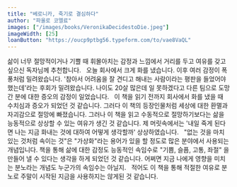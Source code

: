 ```yaml
---
title: "베로니카, 죽기로 결심하다"
author: "파울로 코엘료"
images: ["/images/books/VeronikaDecidestoDie.jpeg"]
imageWidth: [25]
loanButton: "https://oucp9ptbg56.typeform.com/to/vae8VaQL"
---
```


삶이 너무 절망적이거나 기쁠 때 휘몰아치는 감정과 느낌에서 거리를 두고 여유를 갖고 싶으신 독자님께 추천합니다.
 
오늘 회사에서 크게 화를 냈습니다. 이후 여러 감정이 폭풍처럼 밀려왔습니다. '참아서 어려움을 잘 견디고 해내는 사람이라는 평판을 들었어야 했는데'라는 후회가 밀려왔습니다.
나이도 20살 많은데 일 못하겠다고 다른 팀으로 도망간 분에 대한 증오의 감정이 일었습니다. 
 
이 책을 읽기 전까지 회사에서 화를 냈을 때 수치심과 증오가 되었던 것 같습니다. 그러다 이 책의 등장인물처럼 세상에 대한 환멸과 자괴감으로 절망에 빠졌습니다. 그러나 이 책을 읽고 수동적으로 절망하기보다는 삶을 능동적으로 상상할 수 있는 여유가 생긴 것 같습니다. 제 머릿속에서는 '내일 죽게 된다면 나는 지금 화내는 것에 대하여 어떻게 생각할까' 상상하였습니다. 
 
"없는 것을 마치 있는 것처럼 속이는 것"은 "가상화"라는 용어가 있을 할 정도로 많은 분야에서 사용되는 개념입니다. 책을 통해 삶에 대한 감정도 능동적인 속임수로 "기쁨, 슬픔, 고통, 좌절" 을 만들어 낼 수 있다는 생각을 하게 되었던 것 같습니다. 어쩌면 지금 나에게 영향을 미치는 분노라는 개념도 누군가의 속임수는 아닐지.
 
적어도 이 책을 통해 적절한 여유로 분노로 주말이 시작된 지금을 사용하지는 않게된 것 같습니다. 
